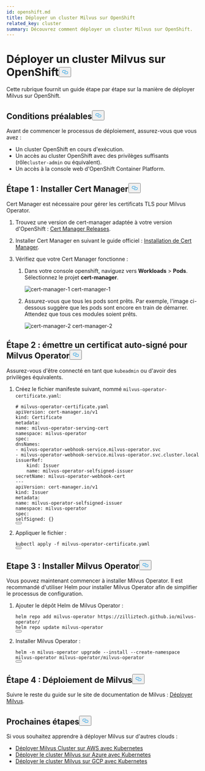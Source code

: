 ```yaml
---
id: openshift.md
title: Déployer un cluster Milvus sur OpenShift
related_key: cluster
summary: Découvrez comment déployer un cluster Milvus sur OpenShift.
---
```

<h1 id="Deploy-a-Milvus-Cluster-on-OpenShift" class="common-anchor-header">Déployer un cluster Milvus sur OpenShift<button data-href="#Deploy-a-Milvus-Cluster-on-OpenShift" class="anchor-icon" translate="no">
      <svg translate="no"
        aria-hidden="true"
        focusable="false"
        height="20"
        version="1.1"
        viewBox="0 0 16 16"
        width="16"
      >
        <path
          fill="#0092E4"
          fill-rule="evenodd"
          d="M4 9h1v1H4c-1.5 0-3-1.69-3-3.5S2.55 3 4 3h4c1.45 0 3 1.69 3 3.5 0 1.41-.91 2.72-2 3.25V8.59c.58-.45 1-1.27 1-2.09C10 5.22 8.98 4 8 4H4c-.98 0-2 1.22-2 2.5S3 9 4 9zm9-3h-1v1h1c1 0 2 1.22 2 2.5S13.98 12 13 12H9c-.98 0-2-1.22-2-2.5 0-.83.42-1.64 1-2.09V6.25c-1.09.53-2 1.84-2 3.25C6 11.31 7.55 13 9 13h4c1.45 0 3-1.69 3-3.5S14.5 6 13 6z"
        ></path>
      </svg>
    </button></h1><p>Cette rubrique fournit un guide étape par étape sur la manière de déployer Milvus sur OpenShift.</p>
<h2 id="Prerequisites" class="common-anchor-header">Conditions préalables<button data-href="#Prerequisites" class="anchor-icon" translate="no">
      <svg translate="no"
        aria-hidden="true"
        focusable="false"
        height="20"
        version="1.1"
        viewBox="0 0 16 16"
        width="16"
      >
        <path
          fill="#0092E4"
          fill-rule="evenodd"
          d="M4 9h1v1H4c-1.5 0-3-1.69-3-3.5S2.55 3 4 3h4c1.45 0 3 1.69 3 3.5 0 1.41-.91 2.72-2 3.25V8.59c.58-.45 1-1.27 1-2.09C10 5.22 8.98 4 8 4H4c-.98 0-2 1.22-2 2.5S3 9 4 9zm9-3h-1v1h1c1 0 2 1.22 2 2.5S13.98 12 13 12H9c-.98 0-2-1.22-2-2.5 0-.83.42-1.64 1-2.09V6.25c-1.09.53-2 1.84-2 3.25C6 11.31 7.55 13 9 13h4c1.45 0 3-1.69 3-3.5S14.5 6 13 6z"
        ></path>
      </svg>
    </button></h2><p>Avant de commencer le processus de déploiement, assurez-vous que vous avez :</p>
<ul>
<li>Un cluster OpenShift en cours d'exécution.</li>
<li>Un accès au cluster OpenShift avec des privilèges suffisants (rôle<code translate="no">cluster-admin</code> ou équivalent).</li>
<li>Un accès à la console web d'OpenShift Container Platform.</li>
</ul>
<h2 id="Step-1-Install-Cert-Manager" class="common-anchor-header">Étape 1 : Installer Cert Manager<button data-href="#Step-1-Install-Cert-Manager" class="anchor-icon" translate="no">
      <svg translate="no"
        aria-hidden="true"
        focusable="false"
        height="20"
        version="1.1"
        viewBox="0 0 16 16"
        width="16"
      >
        <path
          fill="#0092E4"
          fill-rule="evenodd"
          d="M4 9h1v1H4c-1.5 0-3-1.69-3-3.5S2.55 3 4 3h4c1.45 0 3 1.69 3 3.5 0 1.41-.91 2.72-2 3.25V8.59c.58-.45 1-1.27 1-2.09C10 5.22 8.98 4 8 4H4c-.98 0-2 1.22-2 2.5S3 9 4 9zm9-3h-1v1h1c1 0 2 1.22 2 2.5S13.98 12 13 12H9c-.98 0-2-1.22-2-2.5 0-.83.42-1.64 1-2.09V6.25c-1.09.53-2 1.84-2 3.25C6 11.31 7.55 13 9 13h4c1.45 0 3-1.69 3-3.5S14.5 6 13 6z"
        ></path>
      </svg>
    </button></h2><p>Cert Manager est nécessaire pour gérer les certificats TLS pour Milvus Operator.</p>
<ol>
<li><p>Trouvez une version de cert-manager adaptée à votre version d'OpenShift : <a href="https://cert-manager.io/docs/releases/">Cert Manager Releases</a>.</p></li>
<li><p>Installer Cert Manager en suivant le guide officiel : <a href="https://cert-manager.io/docs/installation/">Installation de Cert Manager</a>.</p></li>
<li><p>Vérifiez que votre Cert Manager fonctionne :</p>
<ol>
<li><p>Dans votre console openshift, naviguez vers <strong>Workloads</strong> &gt; <strong>Pods</strong>. Sélectionnez le projet <strong>cert-manager</strong>.</p>
<p>
  
   <span class="img-wrapper"> <img translate="no" src="/docs/v2.4.x/assets/openshift-cert-manager-1.png" alt="cert-manager-1" class="doc-image" id="cert-manager-1" />
   </span> <span class="img-wrapper"> <span>cert-manager-1</span> </span></p></li>
<li><p>Assurez-vous que tous les pods sont prêts. Par exemple, l'image ci-dessous suggère que les pods sont encore en train de démarrer. Attendez que tous ces modules soient prêts.</p>
<p>
  
   <span class="img-wrapper"> <img translate="no" src="/docs/v2.4.x/assets/openshift-cert-manager-2.png" alt="cert-manager-2" class="doc-image" id="cert-manager-2" />
   </span> <span class="img-wrapper"> <span>cert-manager-2</span> </span></p></li>
</ol></li>
</ol>
<h2 id="Step-2-Issue-a-Self-Signed-Certificate-for-Milvus-Operator" class="common-anchor-header">Étape 2 : émettre un certificat auto-signé pour Milvus Operator<button data-href="#Step-2-Issue-a-Self-Signed-Certificate-for-Milvus-Operator" class="anchor-icon" translate="no">
      <svg translate="no"
        aria-hidden="true"
        focusable="false"
        height="20"
        version="1.1"
        viewBox="0 0 16 16"
        width="16"
      >
        <path
          fill="#0092E4"
          fill-rule="evenodd"
          d="M4 9h1v1H4c-1.5 0-3-1.69-3-3.5S2.55 3 4 3h4c1.45 0 3 1.69 3 3.5 0 1.41-.91 2.72-2 3.25V8.59c.58-.45 1-1.27 1-2.09C10 5.22 8.98 4 8 4H4c-.98 0-2 1.22-2 2.5S3 9 4 9zm9-3h-1v1h1c1 0 2 1.22 2 2.5S13.98 12 13 12H9c-.98 0-2-1.22-2-2.5 0-.83.42-1.64 1-2.09V6.25c-1.09.53-2 1.84-2 3.25C6 11.31 7.55 13 9 13h4c1.45 0 3-1.69 3-3.5S14.5 6 13 6z"
        ></path>
      </svg>
    </button></h2><p>Assurez-vous d'être connecté en tant que <code translate="no">kubeadmin</code> ou d'avoir des privilèges équivalents.</p>
<ol>
<li><p>Créez le fichier manifeste suivant, nommé <code translate="no">milvus-operator-certificate.yaml</code>:</p>
<pre><code translate="no" class="language-yaml"><span class="hljs-comment"># milvus-operator-certificate.yaml</span>
apiVersion: cert-manager.io/v1
kind: Certificate
metadata:
name: milvus-operator-serving-cert
namespace: milvus-operator
spec:
dnsNames:
- milvus-operator-webhook-service.milvus-operator.svc
- milvus-operator-webhook-service.milvus-operator.svc.cluster.local
issuerRef:
    kind: Issuer
    name: milvus-operator-selfsigned-issuer
secretName: milvus-operator-webhook-cert
---
apiVersion: cert-manager.io/v1
kind: Issuer
metadata:
name: milvus-operator-selfsigned-issuer
namespace: milvus-operator
spec:
selfSigned: {}
<button class="copy-code-btn"></button></code></pre></li>
<li><p>Appliquer le fichier :</p>
<pre><code translate="no" class="language-shell">kubectl apply -f milvus-<span class="hljs-keyword">operator</span>-certificate.yaml
<button class="copy-code-btn"></button></code></pre></li>
</ol>
<h2 id="Step-3-Install-Milvus-Operator" class="common-anchor-header">Etape 3 : Installer Milvus Operator<button data-href="#Step-3-Install-Milvus-Operator" class="anchor-icon" translate="no">
      <svg translate="no"
        aria-hidden="true"
        focusable="false"
        height="20"
        version="1.1"
        viewBox="0 0 16 16"
        width="16"
      >
        <path
          fill="#0092E4"
          fill-rule="evenodd"
          d="M4 9h1v1H4c-1.5 0-3-1.69-3-3.5S2.55 3 4 3h4c1.45 0 3 1.69 3 3.5 0 1.41-.91 2.72-2 3.25V8.59c.58-.45 1-1.27 1-2.09C10 5.22 8.98 4 8 4H4c-.98 0-2 1.22-2 2.5S3 9 4 9zm9-3h-1v1h1c1 0 2 1.22 2 2.5S13.98 12 13 12H9c-.98 0-2-1.22-2-2.5 0-.83.42-1.64 1-2.09V6.25c-1.09.53-2 1.84-2 3.25C6 11.31 7.55 13 9 13h4c1.45 0 3-1.69 3-3.5S14.5 6 13 6z"
        ></path>
      </svg>
    </button></h2><p>Vous pouvez maintenant commencer à installer Milvus Operator. Il est recommandé d'utiliser Helm pour installer Milvus Operator afin de simplifier le processus de configuration.</p>
<ol>
<li><p>Ajouter le dépôt Helm de Milvus Operator :</p>
<pre><code translate="no" class="language-shell">helm repo <span class="hljs-keyword">add</span> milvus-<span class="hljs-keyword">operator</span> https:<span class="hljs-comment">//zilliztech.github.io/milvus-operator/</span>
helm repo update milvus-<span class="hljs-keyword">operator</span>
<button class="copy-code-btn"></button></code></pre></li>
<li><p>Installer Milvus Operator :</p>
<pre><code translate="no" class="language-shell">helm -n milvus-operator upgrade --install --create-namespace milvus-operator milvus-operator/milvus-operator
<button class="copy-code-btn"></button></code></pre></li>
</ol>
<h2 id="Step-4-Deploy-Milvus" class="common-anchor-header">Étape 4 : Déploiement de Milvus<button data-href="#Step-4-Deploy-Milvus" class="anchor-icon" translate="no">
      <svg translate="no"
        aria-hidden="true"
        focusable="false"
        height="20"
        version="1.1"
        viewBox="0 0 16 16"
        width="16"
      >
        <path
          fill="#0092E4"
          fill-rule="evenodd"
          d="M4 9h1v1H4c-1.5 0-3-1.69-3-3.5S2.55 3 4 3h4c1.45 0 3 1.69 3 3.5 0 1.41-.91 2.72-2 3.25V8.59c.58-.45 1-1.27 1-2.09C10 5.22 8.98 4 8 4H4c-.98 0-2 1.22-2 2.5S3 9 4 9zm9-3h-1v1h1c1 0 2 1.22 2 2.5S13.98 12 13 12H9c-.98 0-2-1.22-2-2.5 0-.83.42-1.64 1-2.09V6.25c-1.09.53-2 1.84-2 3.25C6 11.31 7.55 13 9 13h4c1.45 0 3-1.69 3-3.5S14.5 6 13 6z"
        ></path>
      </svg>
    </button></h2><p>Suivre le reste du guide sur le site de documentation de Milvus : <a href="https://milvus.io/docs/install_cluster-milvusoperator.md#Deploy-Milvus">Déployer Milvus</a>.</p>
<h2 id="Whats-Next" class="common-anchor-header">Prochaines étapes<button data-href="#Whats-Next" class="anchor-icon" translate="no">
      <svg translate="no"
        aria-hidden="true"
        focusable="false"
        height="20"
        version="1.1"
        viewBox="0 0 16 16"
        width="16"
      >
        <path
          fill="#0092E4"
          fill-rule="evenodd"
          d="M4 9h1v1H4c-1.5 0-3-1.69-3-3.5S2.55 3 4 3h4c1.45 0 3 1.69 3 3.5 0 1.41-.91 2.72-2 3.25V8.59c.58-.45 1-1.27 1-2.09C10 5.22 8.98 4 8 4H4c-.98 0-2 1.22-2 2.5S3 9 4 9zm9-3h-1v1h1c1 0 2 1.22 2 2.5S13.98 12 13 12H9c-.98 0-2-1.22-2-2.5 0-.83.42-1.64 1-2.09V6.25c-1.09.53-2 1.84-2 3.25C6 11.31 7.55 13 9 13h4c1.45 0 3-1.69 3-3.5S14.5 6 13 6z"
        ></path>
      </svg>
    </button></h2><p>Si vous souhaitez apprendre à déployer Milvus sur d'autres clouds :</p>
<ul>
<li><a href="/docs/fr/eks.md">Déployer Milvus Cluster sur AWS avec Kubernetes</a></li>
<li><a href="/docs/fr/azure.md">Déployer le cluster Milvus sur Azure avec Kubernetes</a></li>
<li><a href="/docs/fr/gcp.md">Déployer le cluster Milvus sur GCP avec Kubernetes</a></li>
</ul>
